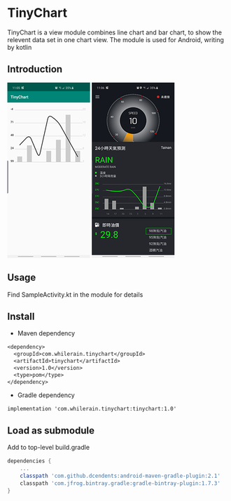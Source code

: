 # TinyChart

TinyChart is a view module combines line chart and bar chart, to show the relevent data set in one chart view. The module is used for Android, writing by kotlin

## Introduction

![image](https://github.com/xunqun/TinyChart/blob/master/device-2019-08-20-110539.png?raw=true)
![image](https://github.com/xunqun/TinyChart/blob/master/device-2019-08-20-110608.png?raw=true)

## Usage

Find SampleActivity.kt in the module for details

## Install

- Maven dependency

```Maven
<dependency>
  <groupId>com.whilerain.tinychart</groupId>
  <artifactId>tinychart</artifactId>
  <version>1.0</version>
  <type>pom</type>
</dependency>
```
  
- Gradle dependency

```Gradle
implementation 'com.whilerain.tinychart:tinychart:1.0'
```
## Load as submodule

Add to top-level build.gradle

```gradle
dependencies {
    ...
    classpath 'com.github.dcendents:android-maven-gradle-plugin:2.1'
    classpath 'com.jfrog.bintray.gradle:gradle-bintray-plugin:1.7.3'  
}
```
